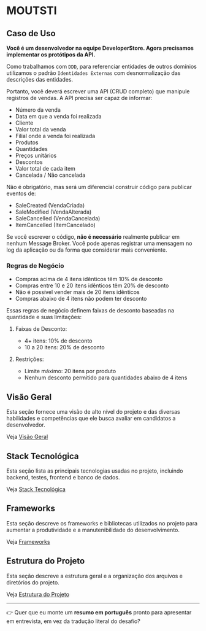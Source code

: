 # MOUTSTI

## Caso de Uso

**Você é um desenvolvedor na equipe DeveloperStore. Agora precisamos implementar os protótipos da API.**

Como trabalhamos com `DDD`, para referenciar entidades de outros domínios utilizamos o padrão `Identidades Externas` com desnormalização das descrições das entidades.

Portanto, você deverá escrever uma API (CRUD completo) que manipule registros de vendas. A API precisa ser capaz de informar:

* Número da venda
* Data em que a venda foi realizada
* Cliente
* Valor total da venda
* Filial onde a venda foi realizada
* Produtos
* Quantidades
* Preços unitários
* Descontos
* Valor total de cada item
* Cancelada / Não cancelada

Não é obrigatório, mas será um diferencial construir código para publicar eventos de:

* SaleCreated (VendaCriada)
* SaleModified (VendaAlterada)
* SaleCancelled (VendaCancelada)
* ItemCancelled (ItemCancelado)

Se você escrever o código, **não é necessário** realmente publicar em nenhum Message Broker. Você pode apenas registrar uma mensagem no log da aplicação ou da forma que considerar mais conveniente.

### Regras de Negócio

* Compras acima de 4 itens idênticos têm 10% de desconto
* Compras entre 10 e 20 itens idênticos têm 20% de desconto
* Não é possível vender mais de 20 itens idênticos
* Compras abaixo de 4 itens não podem ter desconto

Essas regras de negócio definem faixas de desconto baseadas na quantidade e suas limitações:

1. Faixas de Desconto:

   * 4+ itens: 10% de desconto
   * 10 a 20 itens: 20% de desconto

2. Restrições:

   * Limite máximo: 20 itens por produto
   * Nenhum desconto permitido para quantidades abaixo de 4 itens

## Visão Geral

Esta seção fornece uma visão de alto nível do projeto e das diversas habilidades e competências que ele busca avaliar em candidatos a desenvolvedor.

Veja [Visão Geral](/.doc/overview.md)

## Stack Tecnológica

Esta seção lista as principais tecnologias usadas no projeto, incluindo backend, testes, frontend e banco de dados.

Veja [Stack Tecnológica](/.doc/tech-stack.md)

## Frameworks

Esta seção descreve os frameworks e bibliotecas utilizados no projeto para aumentar a produtividade e a manutenibilidade do desenvolvimento.

Veja [Frameworks](/.doc/frameworks.md)

<!-- 
## Estrutura da API
Esta seção inclui links para a documentação detalhada dos diferentes recursos da API:
- [API Geral](./docs/general-api.md)
- [Products API](/.doc/products-api.md)
- [Carts API](/.doc/carts-api.md)
- [Users API](/.doc/users-api.md)
- [Auth API](/.doc/auth-api.md)
-->

## Estrutura do Projeto

Esta seção descreve a estrutura geral e a organização dos arquivos e diretórios do projeto.

Veja [Estrutura do Projeto](/.doc/project-structure.md)

---

👉 Quer que eu monte um **resumo em português** pronto para apresentar em entrevista, em vez da tradução literal do desafio?
